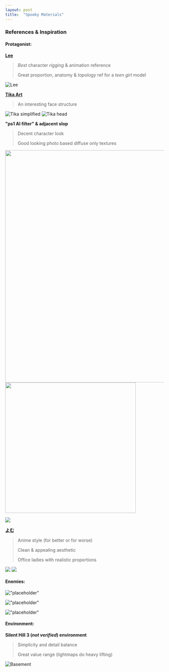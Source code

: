 ```yaml
---
layout: post
title:  "Spooky Materials"
---
```

### References & Inspiration
#### Protagonist:
**[Lee](https://x.com/leedoppo)**
>*Best* character *rigging* & animation reference
>
>Great proportion, anatomy & *topology* ref for a *teen girl* model

![](../assets/images/FbLjSxRVEAIrwth.jpeg "Lee")

**[Tika Art](https://www.artstation.com/artwork/EzEaee)**
>An interesting face structure

![](../assets/images/tika-art-img-379.jpg "Tika simplified")
![](../assets/images/tika-art-mamzoval-low-poly-design-with-simplified-geometric-shapes-ang-c05da906-cb6a-426c-a9c8-99704b9d482a-2.jpg "Tika head")

**"ps1 AI filter" & adjacent slop**
>Decent character look
>
>Good looking photo based diffuse only textures

<img src="../assets/images/c726ce0b65927af5bcedc297be6678c7.jpg" width="738">

<img src="../assets/images/85f9cd1fbf25f40082070c80358d4b5b.jpg" width="415">

![](../assets/images/3d1b67efdae1a965de7fef1752c8b51c.jpg)

**[よむ](https://x.com/y_o_m_y_o_m)**
>Anime style (for better or for worse)
>
>Clean & appealing aesthetic
>
>Office ladies with realistic proportions

![](../assets/images/08523d471f54a9f61ff58cc8094db30c.jpg)
![](../assets/images/75aed3686f06273dccb63c506e4b31ad.jpg)
#### Enemies:
!["placeholder"]()

!["placeholder"]()

!["placeholder"]()
#### Environment:
**Silent Hill 3 (*not verified*) environment**
>Simplicity and detail balance
>
>Great value range (lightmaps do heavy lifting)

![](../assets/images/concrete.jpg "Basement")
<!-- <img src= "../assets/images/concrete.jpg" width = "400"> -->